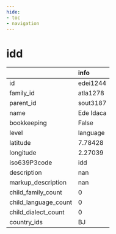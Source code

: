 ```yaml
---
hide:
- toc
- navigation
---
```

# idd
|                      | info      |
|:---------------------|:----------|
| id                   | edei1244  |
| family_id            | atla1278  |
| parent_id            | sout3187  |
| name                 | Ede Idaca |
| bookkeeping          | False     |
| level                | language  |
| latitude             | 7.78428   |
| longitude            | 2.27039   |
| iso639P3code         | idd       |
| description          | nan       |
| markup_description   | nan       |
| child_family_count   | 0         |
| child_language_count | 0         |
| child_dialect_count  | 0         |
| country_ids          | BJ        |